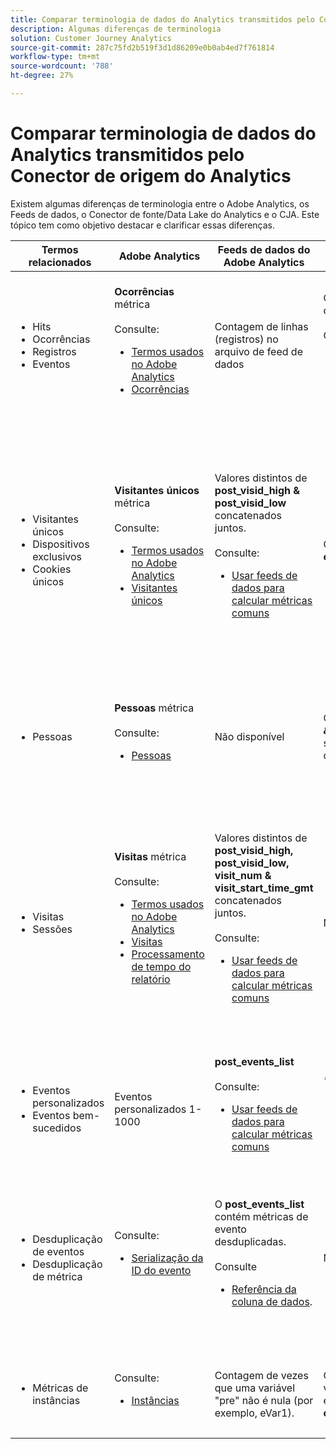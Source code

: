 ```yaml
---
title: Comparar terminologia de dados do Analytics transmitidos pelo Conector de origem do Analytics
description: Algumas diferenças de terminologia
solution: Customer Journey Analytics
source-git-commit: 287c75fd2b519f3d1d86209e0b0ab4ed7f761814
workflow-type: tm+mt
source-wordcount: '788'
ht-degree: 27%

---
```



# Comparar terminologia de dados do Analytics transmitidos pelo Conector de origem do Analytics

Existem algumas diferenças de terminologia entre o Adobe Analytics, os Feeds de dados, o Conector de fonte/Data Lake do Analytics e o CJA. Este tópico tem como objetivo destacar e clarificar essas diferenças.

| Termos relacionados | Adobe Analytics | Feeds de dados do Adobe Analytics | Conector de origem/Data Lake do Analytics | CJA | Notas |
|---|---|---|---|---|---|
| <ul><li>Hits</li><li>Ocorrências</li><li>Registros</li><li>Eventos</li></ul> | **Ocorrências** métrica<br><br>Consulte:<ul><li>[Termos usados no Adobe Analytics](https://experienceleague.adobe.com/docs/analytics/technotes/terms.html?lang=pt-BR)</li><li>[Ocorrências](https://experienceleague.adobe.com/docs/analytics/components/metrics/occurrences.html?lang=pt-BR)</li></ul> | Contagem de linhas (registros) no arquivo de feed de dados | Contagem de linhas (registros) no conjunto de dados<br><br>Consulte:<ul><li>[Comparar os dados do Adobe Analytics com os dados do CJA](https://experienceleague.adobe.com/docs/analytics-platform/using/troubleshooting/compare.html?lang=en)</li></ul> | **Eventos** métrica | <ul><li>&quot;Ocorrência&quot; e &quot;ocorrência&quot; são sinônimos no Adobe Analytics.</li><li>Consulte _Eventos personalizados_ abaixo.</li><li>Determinados dados são filtrados à medida que passam pelo Conector de origem do Analytics para AEP. Consulte [Comparar os dados do Adobe Analytics aos dados do CJA](https://experienceleague.adobe.com/docs/analytics-platform/using/troubleshooting/compare.html?lang=en) |
| <ul><li>Visitantes únicos</li><li>Dispositivos exclusivos</li><li>Cookies únicos</li></ul> | **Visitantes únicos** métrica<br><br>Consulte:<ul><li>[Termos usados no Adobe Analytics](https://experienceleague.adobe.com/docs/analytics/technotes/terms.html?lang=en)</li><li>[Visitantes únicos](https://experienceleague.adobe.com/docs/analytics/components/metrics/unique-visitors.html?lang=pt-BR)</li></ul> | Valores distintos de **post\_visid\_high &amp; post\_visid\_low** concatenados juntos.<br><br>Consulte:<ul><li>[Usar feeds de dados para calcular métricas comuns](https://experienceleague.adobe.com/docs/analytics/export/analytics-data-feed/data-feed-contents/datafeeds-calculate.html?lang=en)</li></ul> | Contagem distinta de **endUserIDs.\_experience.aaid.id** | **Pessoas** métrica, se **endUserIDs.\_experience.aaid.id** é escolhida como a ID de pessoa. | <ul><li>Um &quot;visitante&quot; no Adobe Analytics geralmente é associado a um &quot;identificador de dispositivo&quot;, como um cookie. AAID é o identificador principal do dispositivo no Adobe Analytics, não ECID. Consulte também [AAID, ECID, AACUSTOMID e o conector de origem do Analytics](https://experienceleague.adobe.com/docs/analytics-platform/using/cja-overview/compare-aa-cja/aaid-ecid-adc.html?lang=en).</li><li>&quot;Visitante&quot; não é uma métrica pronta para uso no CJA. Mas se você escolher **endUserIDs.\_experience.aaid.id** como a ID de pessoa, a métrica de Pessoas no CJA é aproximadamente equivalente a Visitantes únicos no Adobe Analytics.</li></ul> |
| <ul><li>Pessoas</li></ul> | **Pessoas** métrica<br><br> Consulte:<ul><li>[Pessoas](https://experienceleague.adobe.com/docs/analytics/components/metrics/people.html?lang=pt-BR)</li></ul> | Não disponível | Contagem distinta de **_\&lt;path>_.stitchedId**(disponível somente em conjuntos de dados compilados) | **Métrica de pessoas** | <ul><li>A métrica Pessoas no CJA é a contagem distinta das IDs de pessoa. Dependendo do que você escolher como a ID de pessoa na conexão do CJA, a métrica de Pessoas pode ter significados diferentes.</ul></li> |
| <ul><li>Visitas</li><li>Sessões</li></ul> | **Visitas** métrica<br><br>Consulte:<ul><li>[Termos usados no Adobe Analytics](https://experienceleague.adobe.com/docs/analytics/technotes/terms.html?lang=en)</li><li>[Visitas](https://experienceleague.adobe.com/docs/analytics/components/metrics/visits.html?lang=pt-BR)</li><li>[Processamento de tempo do relatório](https://experienceleague.adobe.com/docs/analytics/components/virtual-report-suites/vrs-report-time-processing.html?lang=pt-BR)</ul></li> | Valores distintos de **post\_visid\_high, post\_visid\_low, visit\_num &amp; visit\_start\_time\_gmt** concatenados juntos.<br><br>Consulte:<ul><li>[Usar feeds de dados para calcular métricas comuns](https://experienceleague.adobe.com/docs/analytics/export/analytics-data-feed/data-feed-contents/datafeeds-calculate.html?lang=en)</li></ul> | Não disponível | **Sessões** métrica | <ul><li>Com o processamento em tempo de relatório nos conjuntos de relatórios virtuais do Adobe Analytics e exibições de dados do CJA, o conceito de visita (sessão) é configurável. Como resultado, as contagens de visitas (sessão) podem diferir entre ambientes, dependendo da definição aplicada. Consulte também [Comparar o processamento de dados entre os recursos de relatório do Adobe Analytics e do CJA](https://experienceleague.adobe.com/docs/analytics-platform/using/cja-overview/compare-aa-cja/data-processing-comparisons.html?lang=en) e [Conjuntos de relatórios virtuais, visualizações de dados, sandboxes da AEP e o conector de origem do Analytics](https://experienceleague.adobe.com/docs/analytics-platform/using/cja-overview/compare-aa-cja/vrs-dataview-sandbox-adc.html?lang=en). |
| <ul><li>Eventos personalizados</li><li>Eventos bem-sucedidos</li></ul> | Eventos personalizados 1-1000 | **post\_events\_list**<br><br> Consulte:<ul><li>[Usar feeds de dados para calcular métricas comuns](https://experienceleague.adobe.com/docs/analytics/export/analytics-data-feed/data-feed-contents/datafeeds-calculate.html?lang=en) | **\_experience.analytics.<ul>event1to100.event1 **through<br>** event901to1000.event1000 **</ul> | **\_experience.analytics.<ul>event1to100.event1 **through<br>** event901to1000.event1000 **</ul> | <ul><li>Um &quot;evento&quot; no Adobe Analytics é um [Evento bem-sucedido](https://experienceleague.adobe.com/docs/analytics/components/metrics/custom-events.html?lang=pt-BR) (evento personalizado) que foi definido em uma solicitação de imagem do Adobe Analytics (chamada do servidor de coleta de dados).</ul> |
| <ul><li>Desduplicação de eventos</li><li>Desduplicação de métrica</ul></li> | Consulte:<ul><li>[Serialização da ID do evento](https://experienceleague.adobe.com/docs/analytics/implementation/vars/page-vars/events/event-serialization.html?lang=en)</li></ul> | O **post_events_list** contém métricas de evento desduplicadas.<br><br>Consulte  <ul><li>[Referência da coluna de dados](https://experienceleague.adobe.com/docs/analytics/export/analytics-data-feed/data-feed-contents/datafeeds-reference.html?lang=en). </ul></li> | Não disponível | Consulte:<ul><li>Configurações do componente de [Desduplicação de métrica](https://experienceleague.adobe.com/docs/analytics-platform/using/cja-dataviews/component-settings/metric-deduplication.html?lang=pt-BR) | <ul><li>A desduplicação de evento/métrica no Adobe Analytics é ligeiramente diferente do CJA. No Adobe Analytics, a desduplicação ocorre no momento do processamento de dados. No CJA, a desduplicação ocorre no tempo de execução do relatório, fornecendo mais flexibilidade. Métricas desduplicadas podem diferir levemente no Adobe Analytics vs no CJA.</li></ul> |
| <ul><li>Métricas de instâncias</li></ul> | Consulte:<ul><li>[Instâncias](https://experienceleague.adobe.com/docs/analytics/components/metrics/instances.html?lang=en) | Contagem de vezes que uma variável &quot;pre&quot; não é nula (por exemplo, eVar1). | Contagem de vezes que uma variável &quot;mid&quot; não é nula (por exemplo, **\_experience.analytics.<br>customDimensions.eVars.eVar1**). | **Instâncias** métricas | <ul><li>As Instâncias são normalmente associadas a colunas de prop e eVar como um meio de determinar quantas vezes a variável foi definida. |